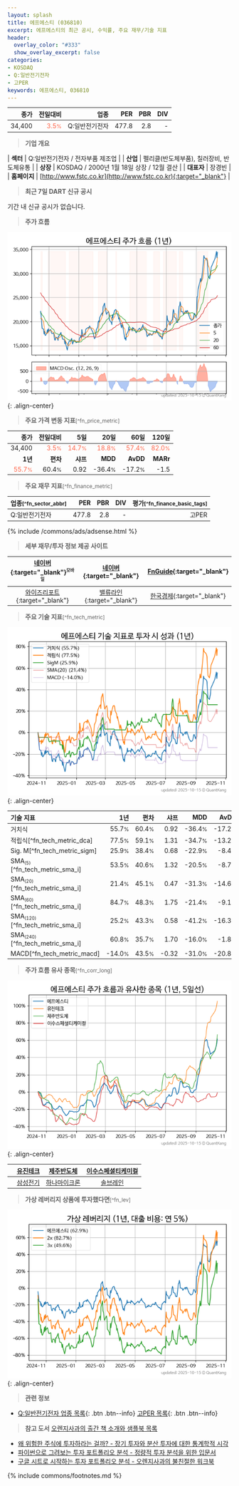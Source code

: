 ```yaml
---
layout: splash
title: 에프에스티 (036810)
excerpt: 에프에스티의 최근 공시, 수익률, 주요 재무/기술 지표
header:
  overlay_color: "#333"
  show_overlay_excerpt: false
categories:
- KOSDAQ
- Q:일반전기전자
- 고PER
keywords: 에프에스티, 036810
---
```


| **종가** | **전일대비** | **업종** | **PER** | **PBR** | **DIV** |
| -------: | -----------: | -------: | ------: | ------: | ------: |
| 34,400 | <span style="color: tomato">3.5<small>%</small></span> | Q:일반전기전자 | 477.8 | 2.8 | - |

<!-- more -->


> **기업 개요**<a id="company"></a>

| <span style="white-space:nowrap;">**섹터**</span> | Q:일반전기전자 / 전자부품 제조업 |
| <span style="white-space:nowrap;">**산업**</span> | 펠리클(반도체부품), 칠러장비, 반도체유통 |
| <span style="white-space:nowrap;">**상장**</span> | KOSDAQ / 2000년 1월 18일 상장 / 12월 결산 |
| <span style="white-space:nowrap;">**대표자**</span> | 장경빈 |
| <span style="white-space:nowrap;">**홈페이지**</span> | [http://www.fstc.co.kr](http://www.fstc.co.kr){:target="_blank"} |


> **최근 7일 DART 신규 공시**<a id="dart"></a>

기간 내 신규 공시가 없습니다.


> **주가 흐름**<a id="price"></a>

![036810](/stock/images/036810.png){: .align-center}


> **주요 가격 변동 지표**<small>[^fn_price_metric]</small>

| **종가** | **전일대비** | **5일** | **20일** | **60일** | **120일** |
| -------: | -----------: | ------: | -------: | -------: | --------: |
| 34,400 | <span style="color: tomato">3.5<small>%</small></span> | <span style="color: tomato">14.7<small>%</small></span> | <span style="color: tomato">18.8<small>%</small></span> | <span style="color: tomato">57.4<small>%</small></span> | <span style="color: tomato">82.0<small>%</small></span> |
| **1년** | **편차** | **샤프** | **MDD** | **AvDD** | **MARr** |
| <span style="color: tomato">55.7<small>%</small></span> | 60.4<small>%</small> | 0.92 | -36.4<small>%</small> | -17.2<small>%</small> | -1.5 |


> **주요 재무 지표**<small>[^fn_finance_metric]</small>

| **업종**<small>[^fn_sector_abbr]</small> | **PER** | **PBR** | **DIV** | **평가**<small>[^fn_finance_basic_tags]</small> |
| :--------------------------------------- | ------: | ------: | ------: | ----------------------------------------------: |
| Q:일반전기전자 | 477.8 | 2.8 | - | 고PER |



{% include /commons/ads/adsense.html %}

> **세부 재무/투자 정보 제공 사이트**

| [네이버](https://m.stock.naver.com/domestic/stock/036810/finance/summary){:target="_blank"}<sup><small>모바일</small></sup> | [네이버](https://finance.naver.com/item/coinfo.naver?code=036810){:target="_blank"} | [FnGuide](https://comp.fnguide.com/SVO2/ASP/SVD_Invest.asp?gicode=A036810&MenuYn=Y){:target="_blank"} |
| :---: | :---: | :---: |
| [와이즈리포트](https://comp.wisereport.co.kr/company/c1040001.aspx?cmp_cd=036810){:target="_blank"} | [밸류라인](https://www.valueline.co.kr/finance/summary/036810){:target="_blank"} | [한국경제](https://markets.hankyung.com/stock/036810/financial-summary){:target="_blank"} |


> **주요 기술 지표**<small>[^fn_tech_metric]</small>


![036810](/stock/images/036810_tech.png){: .align-center}

| **기술 지표** | **1년** | **편차** | **샤프** | **MDD** | **AvDD** |
| :------------ | ------: | -----------: | -------: | ------: | -------: |
| 거치식 | 55.7<small>%</small> | 60.4<small>%</small> | 0.92 | -36.4<small>%</small> | -17.2<small>%</small> |
| 적립식[^fn_tech_metric_dca] | 77.5<small>%</small> | 59.1<small>%</small> | 1.31 | -34.7<small>%</small> | -13.2<small>%</small> |
| Sig. M[^fn_tech_metric_sigm] | 25.9<small>%</small> | 38.4<small>%</small> | 0.68 | -22.9<small>%</small> | -8.4<small>%</small> |
| SMA<small><sub>(5)</sub></small>[^fn_tech_metric_sma_i] | 53.5<small>%</small> | 40.6<small>%</small> | 1.32 | -20.5<small>%</small> | -8.7<small>%</small> |
| SMA<small><sub>(20)</sub></small>[^fn_tech_metric_sma_i] | 21.4<small>%</small> | 45.1<small>%</small> | 0.47 | -31.3<small>%</small> | -14.6<small>%</small> |
| SMA<small><sub>(60)</sub></small>[^fn_tech_metric_sma_i] | 84.7<small>%</small> | 48.3<small>%</small> | 1.75 | -21.4<small>%</small> | -9.1<small>%</small> |
| SMA<small><sub>(120)</sub></small>[^fn_tech_metric_sma_i] | 25.2<small>%</small> | 43.3<small>%</small> | 0.58 | -41.2<small>%</small> | -16.3<small>%</small> |
| SMA<small><sub>(240)</sub></small>[^fn_tech_metric_sma_i] | 60.8<small>%</small> | 35.7<small>%</small> | 1.70 | -16.0<small>%</small> | -1.8<small>%</small> |
| MACD[^fn_tech_metric_macd] | -14.0<small>%</small> | 43.5<small>%</small> | -0.32 | -31.0<small>%</small> | -20.8<small>%</small> |


> **주가 흐름 유사 종목**<a id="corr"></a><small>[^fn_corr_long]</small>

![036810](/stock/images/036810_corr.png){: .align-center}

|       | [유진테크](/084370/) | [제주반도체](/080220/) | [이수스페셜티케미컬](/457190/) |
| :---: | :------------------------------------: | :------------------------------------: | :------------------------------------: |
|       | [삼성전기](/009150/) | [하나마이크론](/067310/) | [솔브레인](/357780/) |


> **가상 레버리지 상품에 투자했다면**<a id="2x"></a><small>[^fn_lev]</small>

![036810](/stock/images/036810_2x.png){: .align-center}


> **관련 정보**

- [Q:일반전기전자 업종 목록](/stats/sector/kosdaq_업종_일반전기전자_종목/){: .btn .btn--info} [고PER 목록](/fn/fn_high_per/){: .btn .btn--info}

> **참고 도서** [오렌지사과의 출간 책 소개와 샘플북 목록](https://kongdori.tistory.com/691)

- [왜 위험한 주식에 투자하라는 걸까? - 장기 투자와 분산 투자에 대한 통계학적 시각](https://kongdori.tistory.com/421)
- [파이썬으로 그려보는 투자 포트폴리오 분석  - 정량적 투자 분석을 위한 입문서](https://kongdori.tistory.com/643)
- [구글 시트로 시작하는 투자 포트폴리오 분석 - 오렌지사과의 불친절한 워크북](https://kongdori.tistory.com/449)


{% include commons/footnotes.md %}